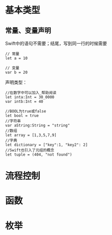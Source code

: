 # 基本类型

## 常量、变量声明

Swift中的语句不需要；结尾，写到同一行的时候需要

	// 常量
	let a = 10

	// 变量
	var b = 20	
	
声明类型：

	//在数字中可以加入_帮助阅读
	let inta:Int = 30_0000
	var intb:Int = 40
	
	//BOOL为true或false
	let bool = true
	//字符串
	var aString:String = "string"
	//数组
	let array = [1,3,5,7,9]
	//字典
	let dictionary = ["key":1, "key2": 2]
	//Swift也引入了元组的概念
	let tuple = (404, "not found")

# 流程控制

	

# 函数

	

# 枚举

	

